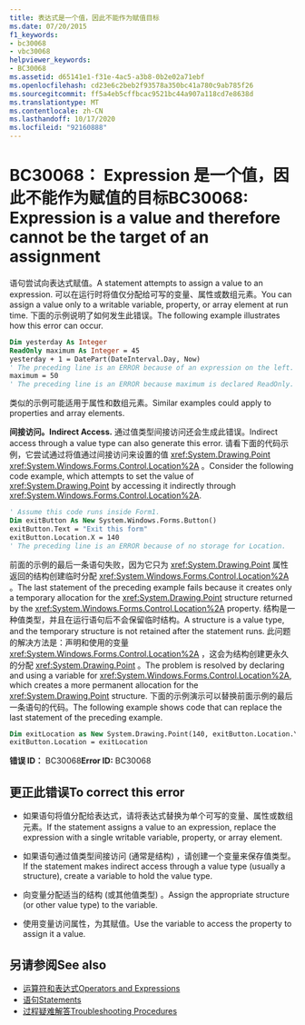 ```yaml
---
title: 表达式是一个值，因此不能作为赋值目标
ms.date: 07/20/2015
f1_keywords:
- bc30068
- vbc30068
helpviewer_keywords:
- BC30068
ms.assetid: d65141e1-f31e-4ac5-a3b8-0b2e02a71ebf
ms.openlocfilehash: cd23e6c2beb2f93578a350bc41a780c9ab785f26
ms.sourcegitcommit: ff5a4eb5cffbcac9521bc44a907a118cd7e8638d
ms.translationtype: MT
ms.contentlocale: zh-CN
ms.lasthandoff: 10/17/2020
ms.locfileid: "92160888"
---
```

# <a name="bc30068-expression-is-a-value-and-therefore-cannot-be-the-target-of-an-assignment"></a><span data-ttu-id="f0a02-102">BC30068： Expression 是一个值，因此不能作为赋值的目标</span><span class="sxs-lookup"><span data-stu-id="f0a02-102">BC30068: Expression is a value and therefore cannot be the target of an assignment</span></span>

<span data-ttu-id="f0a02-103">语句尝试向表达式赋值。</span><span class="sxs-lookup"><span data-stu-id="f0a02-103">A statement attempts to assign a value to an expression.</span></span> <span data-ttu-id="f0a02-104">可以在运行时将值仅分配给可写的变量、属性或数组元素。</span><span class="sxs-lookup"><span data-stu-id="f0a02-104">You can assign a value only to a writable variable, property, or array element at run time.</span></span> <span data-ttu-id="f0a02-105">下面的示例说明了如何发生此错误。</span><span class="sxs-lookup"><span data-stu-id="f0a02-105">The following example illustrates how this error can occur.</span></span>

```vb
Dim yesterday As Integer
ReadOnly maximum As Integer = 45
yesterday + 1 = DatePart(DateInterval.Day, Now)
' The preceding line is an ERROR because of an expression on the left.
maximum = 50
' The preceding line is an ERROR because maximum is declared ReadOnly.
```

<span data-ttu-id="f0a02-106">类似的示例可能适用于属性和数组元素。</span><span class="sxs-lookup"><span data-stu-id="f0a02-106">Similar examples could apply to properties and array elements.</span></span>

<span data-ttu-id="f0a02-107">**间接访问。**</span><span class="sxs-lookup"><span data-stu-id="f0a02-107">**Indirect Access.**</span></span> <span data-ttu-id="f0a02-108">通过值类型间接访问还会生成此错误。</span><span class="sxs-lookup"><span data-stu-id="f0a02-108">Indirect access through a value type can also generate this error.</span></span> <span data-ttu-id="f0a02-109">请看下面的代码示例，它尝试通过将值通过间接访问来设置的值 <xref:System.Drawing.Point> <xref:System.Windows.Forms.Control.Location%2A> 。</span><span class="sxs-lookup"><span data-stu-id="f0a02-109">Consider the following code example, which attempts to set the value of <xref:System.Drawing.Point> by accessing it indirectly through <xref:System.Windows.Forms.Control.Location%2A>.</span></span>

```vb
' Assume this code runs inside Form1.
Dim exitButton As New System.Windows.Forms.Button()
exitButton.Text = "Exit this form"
exitButton.Location.X = 140
' The preceding line is an ERROR because of no storage for Location.
```

<span data-ttu-id="f0a02-110">前面的示例的最后一条语句失败，因为它只为 <xref:System.Drawing.Point> 属性返回的结构创建临时分配 <xref:System.Windows.Forms.Control.Location%2A> 。</span><span class="sxs-lookup"><span data-stu-id="f0a02-110">The last statement of the preceding example fails because it creates only a temporary allocation for the <xref:System.Drawing.Point> structure returned by the <xref:System.Windows.Forms.Control.Location%2A> property.</span></span> <span data-ttu-id="f0a02-111">结构是一种值类型，并且在运行语句后不会保留临时结构。</span><span class="sxs-lookup"><span data-stu-id="f0a02-111">A structure is a value type, and the temporary structure is not retained after the statement runs.</span></span> <span data-ttu-id="f0a02-112">此问题的解决方法是：声明和使用的变量 <xref:System.Windows.Forms.Control.Location%2A> ，这会为结构创建更永久的分配 <xref:System.Drawing.Point> 。</span><span class="sxs-lookup"><span data-stu-id="f0a02-112">The problem is resolved by declaring and using a variable for <xref:System.Windows.Forms.Control.Location%2A>, which creates a more permanent allocation for the <xref:System.Drawing.Point> structure.</span></span> <span data-ttu-id="f0a02-113">下面的示例演示可以替换前面示例的最后一条语句的代码。</span><span class="sxs-lookup"><span data-stu-id="f0a02-113">The following example shows code that can replace the last statement of the preceding example.</span></span>

```vb
Dim exitLocation as New System.Drawing.Point(140, exitButton.Location.Y)
exitButton.Location = exitLocation
```

<span data-ttu-id="f0a02-114">**错误 ID：** BC30068</span><span class="sxs-lookup"><span data-stu-id="f0a02-114">**Error ID:** BC30068</span></span>

## <a name="to-correct-this-error"></a><span data-ttu-id="f0a02-115">更正此错误</span><span class="sxs-lookup"><span data-stu-id="f0a02-115">To correct this error</span></span>

- <span data-ttu-id="f0a02-116">如果语句将值分配给表达式，请将表达式替换为单个可写的变量、属性或数组元素。</span><span class="sxs-lookup"><span data-stu-id="f0a02-116">If the statement assigns a value to an expression, replace the expression with a single writable variable, property, or array element.</span></span>

- <span data-ttu-id="f0a02-117">如果语句通过值类型间接访问 (通常是结构) ，请创建一个变量来保存值类型。</span><span class="sxs-lookup"><span data-stu-id="f0a02-117">If the statement makes indirect access through a value type (usually a structure), create a variable to hold the value type.</span></span>

- <span data-ttu-id="f0a02-118">向变量分配适当的结构 (或其他值类型) 。</span><span class="sxs-lookup"><span data-stu-id="f0a02-118">Assign the appropriate structure (or other value type) to the variable.</span></span>

- <span data-ttu-id="f0a02-119">使用变量访问属性，为其赋值。</span><span class="sxs-lookup"><span data-stu-id="f0a02-119">Use the variable to access the property to assign it a value.</span></span>

## <a name="see-also"></a><span data-ttu-id="f0a02-120">另请参阅</span><span class="sxs-lookup"><span data-stu-id="f0a02-120">See also</span></span>

- [<span data-ttu-id="f0a02-121">运算符和表达式</span><span class="sxs-lookup"><span data-stu-id="f0a02-121">Operators and Expressions</span></span>](../../programming-guide/language-features/operators-and-expressions/index.md)
- [<span data-ttu-id="f0a02-122">语句</span><span class="sxs-lookup"><span data-stu-id="f0a02-122">Statements</span></span>](../../programming-guide/language-features/statements.md)
- [<span data-ttu-id="f0a02-123">过程疑难解答</span><span class="sxs-lookup"><span data-stu-id="f0a02-123">Troubleshooting Procedures</span></span>](../../programming-guide/language-features/procedures/troubleshooting-procedures.md)
